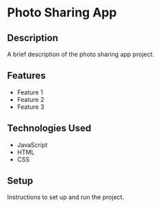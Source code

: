 # Photo Sharing App

## Description

A brief description of the photo sharing app project.

## Features

- Feature 1
- Feature 2
- Feature 3

## Technologies Used

- JavaScript
- HTML
- CSS

## Setup

Instructions to set up and run the project.
